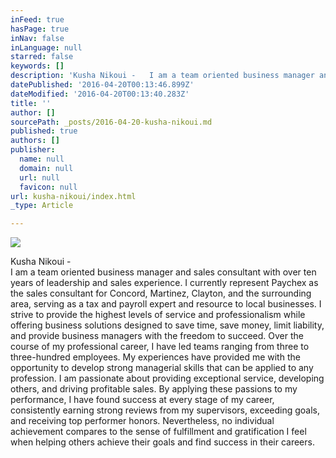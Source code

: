 ```yaml
---
inFeed: true
hasPage: true
inNav: false
inLanguage: null
starred: false
keywords: []
description: 'Kusha Nikoui -   I am a team oriented business manager and sales consultant with over ten years of leadership and sales experience. I currently represent Paychex as the sales consultant for Concord, Martinez, Clayton, and the surrounding area, serving as a tax and payroll expert and resource to local businesses. I strive to provide the highest levels of service and professionalism while offering business solutions designed to save time, save money, limit liability, and provide business managers with the freedom to succeed. Over the course of my professional career, I have led teams ranging from three to three-hundred employees. My experiences have provided me with the opportunity to develop strong managerial skills that can be applied to any profession. I am passionate about providing exceptional service, developing others, and driving profitable sales. By applying these passions to my performance, I have found success at every stage of my career, consistently earning strong reviews from my supervisors, exceeding goals, and receiving top performer honors. Nevertheless, no individual achievement compares to the sense of fulfillment and gratification I feel when helping others achieve their goals and find success in their careers.'
datePublished: '2016-04-20T00:13:46.899Z'
dateModified: '2016-04-20T00:13:40.283Z'
title: ''
author: []
sourcePath: _posts/2016-04-20-kusha-nikoui.md
published: true
authors: []
publisher:
  name: null
  domain: null
  url: null
  favicon: null
url: kusha-nikoui/index.html
_type: Article

---
```

![](https://the-grid-user-content.s3-us-west-2.amazonaws.com/ec2c448f-973e-4747-a372-5703de16f949.gif)

Kusha Nikoui -   
I am a team oriented business manager and sales consultant with over ten years of leadership and sales experience. I currently represent Paychex as the sales consultant for Concord, Martinez, Clayton, and the surrounding area, serving as a tax and payroll expert and resource to local businesses. I strive to provide the highest levels of service and professionalism while offering business solutions designed to save time, save money, limit liability, and provide business managers with the freedom to succeed. Over the course of my professional career, I have led teams ranging from three to three-hundred employees. My experiences have provided me with the opportunity to develop strong managerial skills that can be applied to any profession. I am passionate about providing exceptional service, developing others, and driving profitable sales. By applying these passions to my performance, I have found success at every stage of my career, consistently earning strong reviews from my supervisors, exceeding goals, and receiving top performer honors. Nevertheless, no individual achievement compares to the sense of fulfillment and gratification I feel when helping others achieve their goals and find success in their careers.